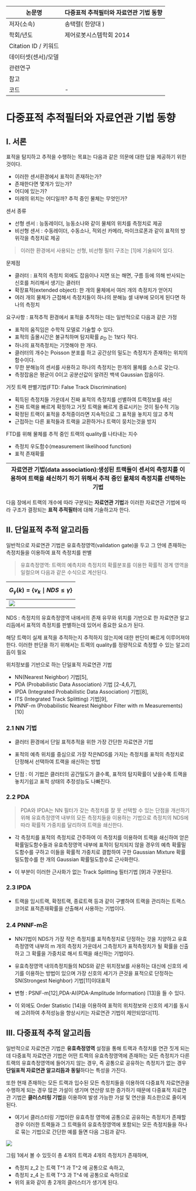 |논문명 |다중표적 추적필터와 자료연관 기법 동향 |
| --- | --- |
| 저자\(소속\) | 송택렬\( 한양대 \) |
| 학회/년도 | 제어로봇시스템학회 2014 |
| Citation ID / 키워드 | |
| 데이터셋(센서)/모델 | |
| 관련연구||
| 참고 |  |
| 코드 | - |



# 다중표적 추적필터와 자료연관 기법 동향

## I. 서론

표적을 탐지하고 추적을 수행하는 목표는 다음과 같은 의문에 대한 답을 제공하기 위한 것이다.
- 이러한 센서환경에서 표적이 존재하는가? 
- 존재한다면 몇개가 있는가? 
- 어디에 있는가? 
- 미래의 위치는 어디일까? 추적 중인 물체는 무엇인가?


센서 종류 
- 선형 센서 : 능동레이더, 능동소나와 같이 물체의 위치를 측정치로 제공
- 비선형 센서 : 수동레이더, 수동소나, 적외선 카메라, 마이크로폰과 같이 표적의 방위각을 측정치로 제공

> 이러한 환경에서 사용되는 선형, 비선형 필터 구조는 [1]에 기술되어 있다.

문제점 
- 클러터 : 표적의 측정치 외에도 잡음이나 지면 또는 해면, 구름 등에 의해 반사되는 신호를 처리해서 생기는 클러터
- 확장표적(extended object): 한 개의 물체에서 여러 개의 측정치가 얻어지
- 여러 개의 물체가 근접해서 측정치들이 하나의 분해능 셀 내부에 모이게 된다면 하나의 측정치

요구사항 : 표적추적 환경에서 표적을 추적하는 데는 일반적으로 다음과 같은 가정
- 표적의 움직임은 수학적 모델로 기술할 수 있다.
- 표적의 출몰시간은 불규칙하며 탐지확률 $p_D$ 는 1보다 작다.
- 하나의 표적측정치는 기껏해야 한 개다.
- 클러터의 개수는 Poisson 분포를 하고 공간상의 밀도는 측정치가 존재하는 위치의 함수이다.
- 무한 분해능의 센서를 사용하고 하나의 측정치는 한개의 물체를 소스로 갖는다.
- 측정잡음은 평균이 0이고 공분산값이 알려진 백색 Gaussian 잡음이다.

거짓 트랙 판별기법(FTD: False Track Discrimination)
- 획득된 측정치들 가운데서 진짜 표적의 측정치를 선별하여 트랙정보를 쇄신
- 진짜 트랙을 빠르게 확정하고 거짓 트랙을 빠르게 종료시키는 것이 필수적 기능
- 확정된 트랙이 표적을 추적중이라면 지속적으로 그 표적을 놓치지 않고 추적
- 근접하는 다른 표적들과 트랙을 교환하거나 트랙이 뭉치는것을 방지

FTD를 위해 물체를 추적 중인 트랙의 quality를 나타내는 지수
- 측정치 우도함수(measurement likelihood function)
- 표적 존재확률


|자료연관 기법(data association):생성된 트랙들이 센서의 측정치를 이용하여 트랙을 쇄신하기 하기 위해서 추적 중인 물체의 측정치를 선택하는 기법|
|-|

다음 장에서 트랙의 개수에 따라 구분되는 **자료연관 기법**과 이러한 자료연관 기법에 따라 구조가 결정되는 **표적 추적필터**에 대해 기술하고자 한다.



## II. 단일표적 추적 알고리듬



일반적으로 자료연관 기법은 유효측정영역(validation gate)을 두고 그 안에 존재하는 측정치들을 이용하여 표적 측정치를 판별

> 유효측정영역: 트랙의 예측치와 측정치의 확률분포를 이용한 확률적 경계 영역을 일컬으며 다음과 같은 수식으로 계산된다.






|$$ G_\gamma(k) = \{v_k \mid NDS \leq \gamma\} $$|
|-|
|![](https://i.imgur.com/ocGfpiI.png)|

NDS : 측정치의 유효측정영역 내에서의 존재 유무와 위치를 기반으로 한 자료연관 알고리듬에서 표적의 측정치를 판별하는데 있어서 중요한 요소가 된다.

해당 트랙이 실제 표적을 추적하는지 추적하지 않는지에 대한 판단이 빠르게 이루어져야 한다. 이러한 판단을 하기 위해서는 트랙의 quality를 정량적으로 측정할 수 있는 알고리듬이 필요

위치정보를 기반으로 하는 단일표적 자료연관 기법
- NN(Nearest Neighbor) 기법[5], 
- PDA (Probabilistic Data Association) 기법 [2-4,6,7], 
- IPDA (Integrated Probabilistic Data Association) 기법[8], 
- ITS (Integrated Track Splitting) 기법[9], 
- PNNF-m (Probabilistic Nearest Neighbor Filter with m Measurements) [10] 


### 2.1 NN 기법

- 클러터 환경에서 단일 표적추적을 위한 가장 간단한 자료연관 기법

- 표적의 예측 위치를 중심으로 가장 작은NDS를 가지는 측정치를 표적의 측정치로 단정해서 선택하여 트랙을 쇄신하는 방법

- 단점 : 이 기법은 클러터의 공간밀도가 클수록, 표적의 탐지확률이 낮을수록 트랙을 놓치기쉽고 표적 상태의 추정성능도 나빠진다. 


### 2.2 PDA

> PDA와 IPDA는 NN 필터가 갖는 측정치를 잘 못 선택할 수 있는 단점을 개선하기 위해 유효측정영역 내부의 모든 측정치들을 이용하는 기법으로 측정치의 NDS에 따라 확률적 가중치를 달리하여 트랙을 쇄신한다. 

- 각 측정치를 표적의 측정치로 간주하여 이 측정치를 이용하여 트랙을 쇄신하여 얻은 확률밀도함수들과 유효측정영역 내부에 표적이 탐지되지 않을 경우의 예측 확률밀도함수를 구하고 이들을 확률적 가중치로 결합하여 구한 Gaussian Mixture 확률밀도함수를 한 개의 Gaussian 확률밀도함수로 근사화한다. 

- 이 부분이 이러한 근사화가 없는 Track Splitting 필터기법 [9]과 구분된다. 

### 2.3 IPDA

- 트랙을 임시트랙, 확정트랙, 종료트랙 등과 같이 구별하여 트랙을 관리하는 트랙스코어로 표적존재확률을 산출해서 사용하는 기법이다. 


### 2.4 PNNF-m은 

- NN기법이 NDS가 가장 작은 측정치를 표적측정치로 단정하는 것을 지양하고 유효측정영역 내부의 m 개의 측정치 가운데서 그측정치가 표적측정치가 될 확률을 신출하고 그 확률을 가중치로 해서 트랙을 쇄신하는 기법이다. 


- 유효측정영역 내의측정치들의 NDS와 같은 위치정보를 사용하는 대신에 신호의 세기를 이용하는 방법이 있으며 가장 신호의 세기가 큰것을 표적으로 단정하는 SN(Strongest Neighbor) 기법[11]이대표적
 - 변형 : PSNF-m[12],PDA-AI(PDA-Amplitude Information) [13]을 들 수 있다. 


- 이 외에도 Order Statistic [14]을 이용하여 표적의 위치정보와 신호의 세기를 동시에 고려하여 추적성능을 향상시키는 자료연관 기법이 제안되었다[11]. 


## III. 다중표적 추적 알고리듬

일반적으로 자료연관 기법은 **유효측정영역** 설정을 통해 트랙과 측정치를 연관 짓게 되는데 다중표적 자료연관 기법은 어떤 트랙의 유효측정영역에 존재하는 모든 측정치가 다른 트랙의 유효측정영역에 들어가지 않는 경우, 즉 공통으로 공유하는 측정치가 없는 경우 **단일표적 자료연관 알고리듬과 동일**하다는 특성을 가진다. 

또한 현재 존재하는 모든 트랙과 입수된 모든 측정치들을 이용하여 다중표적 자료연관을 수행하게 되는 경우 많은 가설이 생기며 연산량 또한 증가하기 때문에 다중표적 자료연관 기법은 **클러스터링 기법**을 이용하여 발생 가능한 가설 및 연산을 최소한으로 줄이게 된다. 

 - 여기서 클러스터링 기법이란 유효측정 영역에 공통으로 공유하는 측정치가 존재할 경우 이러한 트랙들과 그 트랙들의 유효측정영역에 포함되는 모든 측정치들을 하나로 묶는 기법으로 간단한 예를 들면 다음 그림과 같다. 

![](https://i.imgur.com/PwFsddo.png)

그림 1에서 볼 수 있듯이 총 4개의 트랙과 4개의 측정치가 존재하며, 
 - 측정치 z_2 는 트랙 T^1 과 T^2 에 공통으로 속하고, 
 - 측정치 z_4 는 트랙 T^3 과 T^4 에 공통으로 속하므로 
 - 위의 표와 같이 총 2개의 클러스터가 생기게 된다.










